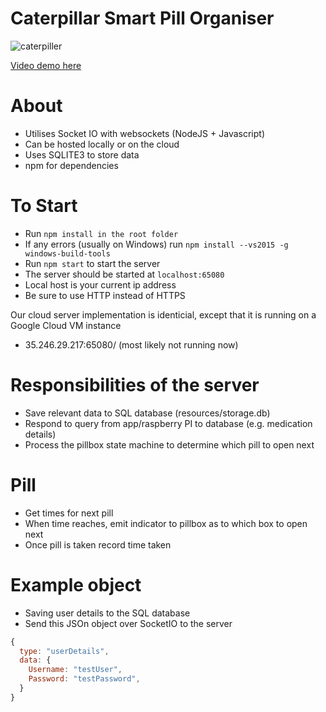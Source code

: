# Caterpillar Smart Pill Organiser

![caterpiller](https://user-images.githubusercontent.com/2521843/136666912-b54d89d2-31ba-4d21-b7b7-3145bbacd0d6.PNG)

[Video demo here](https://www.youtube.com/watch?v=Fv4SDEJEMSU)

# About
* Utilises Socket IO with websockets (NodeJS + Javascript)
* Can be hosted locally or on the cloud
* Uses SQLITE3 to store data 
* npm for dependencies 
# To Start
* Run `npm install in the root folder`
* If any errors (usually on Windows) run `npm install --vs2015 -g windows-build-tools`
* Run `npm start` to start the server 
* The server should be started at `localhost:65080`
* Local host is your current ip address
* Be sure to use HTTP instead of HTTPS

Our cloud server implementation is identicial, except that it is running on a Google Cloud VM instance
* 35.246.29.217:65080/ (most likely not running now)



# Responsibilities of the server 
* Save relevant data to SQL database (resources/storage.db)
* Respond to query from app/raspberry PI to database (e.g. medication details)
* Process the pillbox state machine to determine which pill to open next


# Pill
* Get times for next pill 
* When time reaches, emit indicator to pillbox as to which box to open next
* Once pill is taken record time taken

# Example object

* Saving user details to the SQL database
* Send this JSOn object over SocketIO to the server

```js
{
  type: "userDetails",
  data: {
    Username: "testUser",
    Password: "testPassword",
  }
}
```


